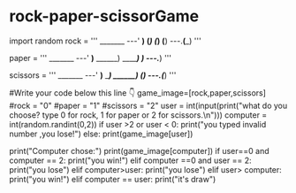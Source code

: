 # rock-paper-scissorGame

import random
rock = '''
    _______
---'   ____)
      (_____)
      (_____)
      (____)
---.__(___)
'''

paper = '''
    _______
---'   ____)____
          ______)
          _______)
         _______)
---.__________)
'''

scissors = '''
    _______
---'   ____)____
          ______)
       __________)
      (____)
---.__(___)
'''

#Write your code below this line 👇
game_image=[rock,paper,scissors]
#rock = "0"
#paper = "1"
#scissors = "2"
user = int(input(print("what do you choose? type 0 for rock, 1 for paper or 2 for scissors.\n")))
computer = int(random.randint(0,2))
if user >2 or user < 0:
 print("you typed invalid number ,you lose!")
else:
  print(game_image[user])

     
  print("Computer chose:")
  print(game_image[computer])
  if user==0 and computer == 2:
    print("you win!")
  elif computer ==0 and user  == 2:
    print("you lose")
  elif computer>user:
    print("you lose")
  elif user> computer:
    print("you win!")
  elif computer == user:
    print("it's draw")
  
